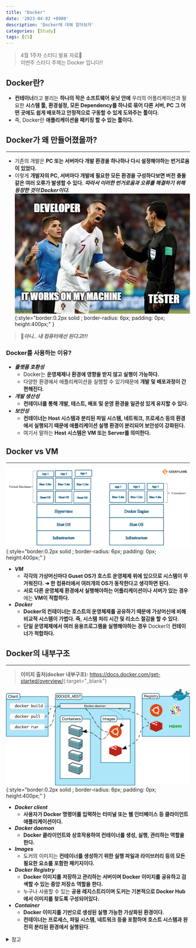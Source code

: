 ```yaml
---
title: "Docker"
date: '2023-04-02 +0900'
description: 'Docker에 대해 알아보자'
categories: [Study]
tags: [CS]
---
```


> 4월 1주차 스터디 발표 자료📖                                    
> 이번주 스터디 주제는 Docker 입니다!!         

## **Docker란?**
- **컨테이너**라고 불리는 **하나의 작은 소프트웨어 유닛 안에** 우리의 어플리케이션과 필요한 **시스템 툴, 환경설정, 모든 Dependency를 하나로 묶어 다른 서버, PC 그 어떤 곳에도 쉽게 배포하고 안정적으로 구동할 수 있게 도와주는 툴이다.**
- 즉, Docker란 **애플리케이션을 패키징 할 수 있는 툴이다.**

## **Docker가 왜 만들어졌을까?** ##
---
- 기존의 개발은 **PC 또는 서버마다 개발 환경을 하나하나 다시 설정해야하는 번거로움이 있었다.**
- 이렇게 **개발자의 PC, 서버마다 개발에 필요한 모든 환경을 구성하다보면 버전 충돌같은 여러 오류가 발생할 수 있다.** ***따라서 이러한 번거로움과 오류를 해결하기 위해 등장한 것이 Docker이다.***
![docker 등장 배경](/assets/img/docker1.png){:style="border:0.2px solid ; border-radius: 6px; padding: 0px; height:400px;" }
> 🤬***아니.. 내 컴퓨터에선 된다고!!!***

### **Docker를 사용하는 이유?**
- ***플랫폼 호환성***
    - Docker는 **운영체제나 환경에 영향을 받지 않고 실행이 가능하다.**      
    - 다양한 환경에서 애플리케이션을 실행할 수 있기때문에 **개발 및 배포과정이 간편해진다.**    
- ***개발 생산성***
    - **컨테이너를 통해 개발, 테스트, 배포 및 운영 환경을 일관성 있게 유지할 수 있다.**    
- ***보안성***
    - **컨테이너는 Host 시스템과 분리된 파일 시스템, 네트워크, 프로세스 등의 환경에서 실행되기 때문에 애플리케이션 실행 환경이 분리되어 보안성이 강화된다.**    
    - 여기서 말하는 **Host 시스템은 VM 또는 Server를 의미한다.**    

## **Docker vs VM**
---
![docker vs VM](/assets/img/docker2.png){:style="border:0.2px solid ; border-radius: 6px; padding: 0px; height:400px;" }
- ***VM***
    - **각각의 가상머신마다 Guset OS가 호스트 운영체제 위에 있으므로 시스템이 무거워진다. ➔ 한 컴퓨터에서 여러개의 OS가 동작한다고 생각하면 된다.**     
    - **서로 다른 운영체제 환경에서 실행해야하는 어플리케이션이나 서버가 있는 경우**에는 **VM이 적합하다.**    
- ***Docker***
    - **Docker의 컨테이너는 호스트의 운영체제를 공유하기 때문에 가상머신에 비해 비교적 시스템이 가볍다. 즉, 시스템 처리 시간 및 리소스 절감을 할 수 있다.**   
    - **단일 운영체제에서 여러 응용프로그램을 실행해야하는 경우** Docker의 **컨테이너가 적합하다.**

## **Docker의 내부구조**
---
> **이미지 출처(docker 내부구조):** <https://docs.docker.com/get-started/overview/>{:target="_blank"}   

![docker 아키텍처](/assets/img/docker-architecture.jpg){:style="border:0.2px solid ; border-radius: 6px; padding: 0px; height:400px;" }
- ***Docker client***
    - **사용자가 Docker 명령어를 입력하는 터미널 또는 웹 인터페이스 등 클라이언트 애플리케이션이다.**
- ***Docker daemon***
    - **Docker 클라이언트와 상호작용하여 컨테이너를 생성, 실행, 관리하는 역할을 한다.**
- ***Images***
    - 도커의 이미지는 **컨테이너를 생성하기 위한 실행 파일과 라이브러리 등의 모든 필요한 요소를 포함한 패키지이다.**    
- ***Docker Registry***
    - **Docker 이미지를 저장하고 관리하는 서버이며 Docker 이미지를 공유하고 검색할 수 있는 중앙 저장소 역할을 한다.**
    - 누구나 사용할 수 있는 **공용 레지스트리이며 도커는 기본적으로 Docker Hub에서 이미지를 찾도록 구성되어있다.**
- ***Container***
    - **Docker 이미지를 기반으로 생성된 실행 가능한 가상화된 환경이다.**
    - **컨테이너는 프로세스, 파일 시스템, 네트워크 등을 포함하며 호스트 시스템과 완전히 분리된 환경에서 실행된다.**

<details>
<summary>참고</summary>

<div markdown="1">

> **참고 [메타몽처럼]:** <https://be-developer.tistory.com/18>{:target="_blank"}       
> **참고 [내가보기위한기록]:** <https://sunrise-min.tistory.com/entry/Docker%EC%99%80-VM%EC%9D%98-%EC%B0%A8%EC%9D%B4%EB%8A%94-%EB%AC%B4%EC%97%87%EC%9D%B8%EA%B0%80>{:target="_blank"}  
> **참고 [6180miles]:** <https://redtrain.tistory.com/entry/Docker-Docker-architecture>{:target="_blank"}      
</div>
</details>
